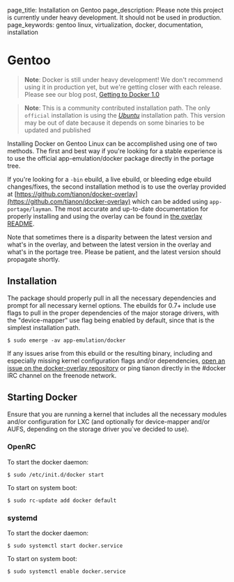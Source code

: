 page_title: Installation on Gentoo
page_description: Please note this project is currently under heavy development. It should not be used in production.
page_keywords: gentoo linux, virtualization, docker, documentation, installation

# Gentoo

> **Note**:
> Docker is still under heavy development! We don't recommend using it in
> production yet, but we're getting closer with each release. Please see
> our blog post, [Getting to Docker 1.0](
> http://blog.docker.io/2013/08/getting-to-docker-1-0/)

> **Note**:
> This is a community contributed installation path. The only `official`
> installation is using the [*Ubuntu*](../ubuntulinux/#ubuntu-linux)
> installation path. This version may be out of date because it depends on
> some binaries to be updated and published

Installing Docker on Gentoo Linux can be accomplished using one of two
methods. The first and best way if you're looking for a stable
experience is to use the official app-emulation/docker package directly
in the portage tree.

If you're looking for a `-bin` ebuild, a live
ebuild, or bleeding edge ebuild changes/fixes, the second installation
method is to use the overlay provided at
[https://github.com/tianon/docker-overlay](https://github.com/tianon/docker-overlay)
which can be added using `app-portage/layman`. The
most accurate and up-to-date documentation for properly installing and
using the overlay can be found in [the overlay
README](https://github.com/tianon/docker-overlay/blob/master/README.md#using-this-overlay).

Note that sometimes there is a disparity between the latest version and
what's in the overlay, and between the latest version in the overlay and
what's in the portage tree. Please be patient, and the latest version
should propagate shortly.

## Installation

The package should properly pull in all the necessary dependencies and
prompt for all necessary kernel options. The ebuilds for 0.7+ include
use flags to pull in the proper dependencies of the major storage
drivers, with the "device-mapper" use flag being enabled by default,
since that is the simplest installation path.

    $ sudo emerge -av app-emulation/docker

If any issues arise from this ebuild or the resulting binary, including
and especially missing kernel configuration flags and/or dependencies,
[open an issue on the docker-overlay repository](
https://github.com/tianon/docker-overlay/issues) or ping
tianon directly in the #docker IRC channel on the freenode network.

## Starting Docker

Ensure that you are running a kernel that includes all the necessary
modules and/or configuration for LXC (and optionally for device-mapper
and/or AUFS, depending on the storage driver you`ve decided to use).

### OpenRC

To start the docker daemon:

    $ sudo /etc/init.d/docker start

To start on system boot:

    $ sudo rc-update add docker default

### systemd

To start the docker daemon:

    $ sudo systemctl start docker.service

To start on system boot:

    $ sudo systemctl enable docker.service
